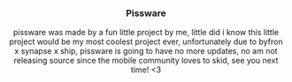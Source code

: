 
  <h3 align="center">Pissware </h3>

  <p align="center">
   pissware was made by a fun little project by me, little did i know this little project would be my most coolest project ever, unfortunately due to byfron x synapse x ship, pissware is going to have no more updates, no am not releasing source since the mobile community loves to skid, see you next time! <3
  </p>
</div>